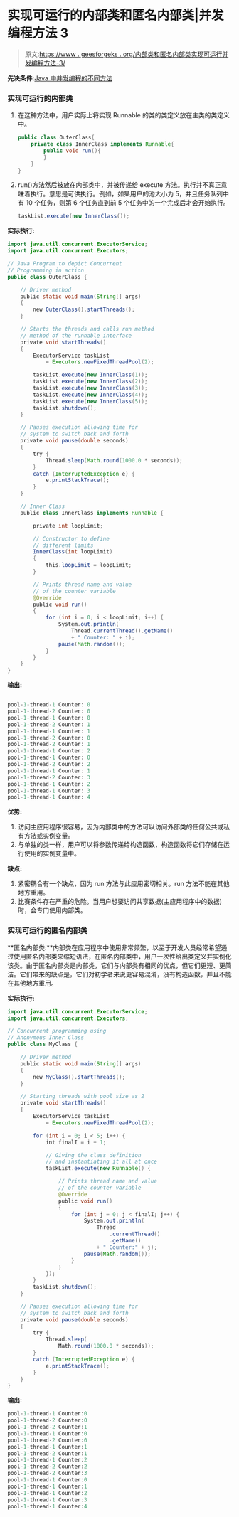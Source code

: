 # 实现可运行的内部类和匿名内部类|并发编程方法 3

> 原文:[https://www . geesforgeks . org/内部类和匿名内部类实现可运行并发编程方法-3/](https://www.geeksforgeeks.org/inner-class-and-anonymous-inner-class-that-implements-runnable-concurrent-programming-approach-3/)

**先决条件:**[Java 中并发编程的不同方法](https://www.geeksforgeeks.org/different-approaches-to-concurrent-programming-in-java/)

### 实现可运行的内部类

1.  在这种方法中，用户实际上将实现 Runnable 的类的类定义放在主类的类定义中。

    ```java
    public class OuterClass{
        private class InnerClass implements Runnable{
            public void run(){
            }
        }
    }

    ```

2.  run()方法然后被放在内部类中，并被传递给 execute 方法。执行并不真正意味着执行。意思是可供执行。例如，如果用户的池大小为 5，并且任务队列中有 10 个任务，则第 6 个任务直到前 5 个任务中的一个完成后才会开始执行。

    ```java
    taskList.execute(new InnerClass());

    ```

**实际执行:**

```java
import java.util.concurrent.ExecutorService;
import java.util.concurrent.Executors;

// Java Program to depict Concurrent
// Programming in action
public class OuterClass {

    // Driver method
    public static void main(String[] args)
    {
        new OuterClass().startThreads();
    }

    // Starts the threads and calls run method
    // method of the runnable interface
    private void startThreads()
    {
        ExecutorService taskList
            = Executors.newFixedThreadPool(2);

        taskList.execute(new InnerClass(1));
        taskList.execute(new InnerClass(2));
        taskList.execute(new InnerClass(3));
        taskList.execute(new InnerClass(4));
        taskList.execute(new InnerClass(5));
        taskList.shutdown();
    }

    // Pauses execution allowing time for
    // system to switch back and forth
    private void pause(double seconds)
    {
        try {
            Thread.sleep(Math.round(1000.0 * seconds));
        }
        catch (InterruptedException e) {
            e.printStackTrace();
        }
    }

    // Inner Class
    public class InnerClass implements Runnable {

        private int loopLimit;

        // Constructor to define
        // different limits
        InnerClass(int loopLimit)
        {
            this.loopLimit = loopLimit;
        }

        // Prints thread name and value
        // of the counter variable
        @Override
        public void run()
        {
            for (int i = 0; i < loopLimit; i++) {
                System.out.println(
                    Thread.currentThread().getName()
                    + " Counter: " + i);
                pause(Math.random());
            }
        }
    }
}
```

**输出:**

```java

pool-1-thread-1 Counter: 0
pool-1-thread-2 Counter: 0
pool-1-thread-1 Counter: 0
pool-1-thread-2 Counter: 1
pool-1-thread-1 Counter: 1
pool-1-thread-2 Counter: 0
pool-1-thread-2 Counter: 1
pool-1-thread-1 Counter: 2
pool-1-thread-1 Counter: 0
pool-1-thread-2 Counter: 2
pool-1-thread-1 Counter: 1
pool-1-thread-2 Counter: 3
pool-1-thread-1 Counter: 2
pool-1-thread-1 Counter: 3
pool-1-thread-1 Counter: 4

```

**优势:**

1.  访问主应用程序很容易，因为内部类中的方法可以访问外部类的任何公共或私有方法或实例变量。
2.  与单独的类一样，用户可以将参数传递给构造函数，构造函数将它们存储在运行使用的实例变量中。

**缺点:**

1.  紧密耦合有一个缺点，因为 run 方法与此应用密切相关。run 方法不能在其他地方重用。
2.  比赛条件存在严重的危险。当用户想要访问共享数据(主应用程序中的数据)时，会专门使用内部类。

### 实现可运行的匿名内部类

**匿名内部类:**内部类在应用程序中使用非常频繁，以至于开发人员经常希望通过使用匿名内部类来缩短语法，在匿名内部类中，用户一次性给出类定义并实例化该类。由于匿名内部类是内部类，它们与内部类有相同的优点，但它们更短、更简洁。它们带来的缺点是，它们对初学者来说更容易混淆，没有构造函数，并且不能在其他地方重用。

**实际执行:**

```java
import java.util.concurrent.ExecutorService;
import java.util.concurrent.Executors;

// Concurrent programming using
// Anonymous Inner Class
public class MyClass {

    // Driver method
    public static void main(String[] args)
    {
        new MyClass().startThreads();
    }

    // Starting threads with pool size as 2
    private void startThreads()
    {
        ExecutorService taskList
            = Executors.newFixedThreadPool(2);

        for (int i = 0; i < 5; i++) {
            int finalI = i + 1;

            // Giving the class definition
            // and instantiating it all at once
            taskList.execute(new Runnable() {

                // Prints thread name and value
                // of the counter variable
                @Override
                public void run()
                {
                    for (int j = 0; j < finalI; j++) {
                        System.out.println(
                            Thread
                                .currentThread()
                                .getName()
                            + " Counter:" + j);
                        pause(Math.random());
                    }
                }
            });
        }
        taskList.shutdown();
    }

    // Pauses execution allowing time for
    // system to switch back and forth
    private void pause(double seconds)
    {
        try {
            Thread.sleep(
                Math.round(1000.0 * seconds));
        }
        catch (InterruptedException e) {
            e.printStackTrace();
        }
    }
}
```

**输出:**

```java
pool-1-thread-1 Counter:0
pool-1-thread-2 Counter:0
pool-1-thread-2 Counter:1
pool-1-thread-1 Counter:0
pool-1-thread-2 Counter:0
pool-1-thread-1 Counter:1
pool-1-thread-2 Counter:1
pool-1-thread-1 Counter:2
pool-1-thread-2 Counter:2
pool-1-thread-2 Counter:3
pool-1-thread-1 Counter:0
pool-1-thread-1 Counter:1
pool-1-thread-1 Counter:2
pool-1-thread-1 Counter:3
pool-1-thread-1 Counter:4

```